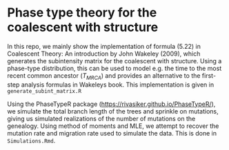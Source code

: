 # Phase type theory for the coalescent with structure

In this repo, we mainly show the implementation of formula (5.22) in Coalescent Theory: An introduction by John Wakeley (2009), which generates the subintensity matrix for the coalescent with structure. Using a phase-type distribution, this can be used to model e.g. the time to the most recent common ancestor ($T_{MRCA}$) and provides an alternative to the first-step analysis formulas in Wakeleys book.
This implementation is given in `generate_subint_matrix.R`

Using the PhaseTypeR package (https://rivasiker.github.io/PhaseTypeR/), we simulate the total branch length of the trees and sprinkle on mutations, giving us simulated realizations of the number of mutations on the genealogy. Using method of moments and MLE, we attempt to recover the mutation rate and migration rate used to simulate the data. 
This is done in `Simulations.Rmd`.
